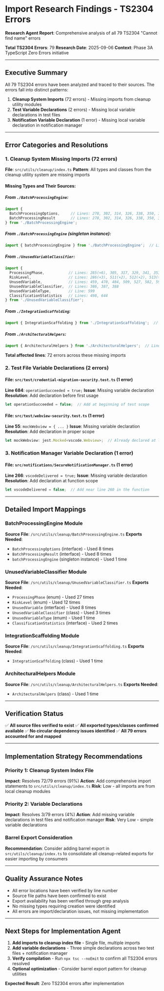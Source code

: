 # Import Research Findings - TS2304 Errors

**Research Agent Report**: Comprehensive analysis of all 79 TS2304 "Cannot find name" errors

**Total TS2304 Errors**: 79
**Research Date**: 2025-09-06
**Context**: Phase 3A TypeScript Zero Errors initiative

---

## Executive Summary

All 79 TS2304 errors have been analyzed and traced to their sources. The errors fall into distinct patterns:

1. **Cleanup System Imports** (72 errors) - Missing imports from cleanup utility modules
2. **Test Variable Declarations** (2 errors) - Missing local variable declarations in test files  
3. **Notification Variable Declaration** (1 error) - Missing local variable declaration in notification manager

---

## Error Categories and Resolutions

### 1. Cleanup System Missing Imports (72 errors)

**File**: `src/utils/cleanup/index.ts`
**Pattern**: All types and classes from the cleanup utility system are missing imports

#### Missing Types and Their Sources:

##### From `./BatchProcessingEngine`:
```typescript
import { 
  BatchProcessingOptions,     // Lines: 278, 302, 314, 326, 338, 350, 362, 374
  BatchProcessingResult       // Lines: 278, 302, 314, 326, 338, 350, 362, 374
} from './BatchProcessingEngine';
```

##### From `./BatchProcessingEngine` (singleton instance):
```typescript
import { batchProcessingEngine } from './BatchProcessingEngine';  // Line: 292
```

##### From `./UnusedVariableClassifier`:
```typescript
import {
  ProcessingPhase,           // Lines: 285(×6), 305, 317, 329, 341, 353, 365, 377(×3), 392(×2), 393(×2), 394(×2), 500, 501, 502, 503, 504, 505, 645
  RiskLevel,                 // Lines: 286(×3), 511(×2), 512(×2), 513(×2), 516, 517, 532, 618, 671
  UnusedVariable,            // Lines: 459, 470, 484, 509, 527, 582, 595, 616
  UnusedVariableClassifier,  // Lines: 386, 387, 388
  UnusedVariableType,        // Line: 599
  ClassificationStatistics   // Lines: 498, 644
} from './UnusedVariableClassifier';
```

##### From `./IntegrationScaffolding`:
```typescript
import { IntegrationScaffolding } from './IntegrationScaffolding';  // Line: 471
```

##### From `./ArchitecturalHelpers`:
```typescript
import { ArchitecturalHelpers } from './ArchitecturalHelpers';  // Line: 485
```

**Total affected lines**: 72 errors across these missing imports

### 2. Test File Variable Declarations (2 errors)

#### File: `src/test/credential-migration-security.test.ts` (1 error)
**Line 684**: `operationSucceeded = true;`
**Issue**: Missing variable declaration
**Resolution**: Add declaration before first usage
```typescript
let operationSucceeded = false;  // Add at beginning of test scope
```

#### File: `src/test/webview-security.test.ts` (1 error) 
**Line 55**: `mockWebview = { ... }`
**Issue**: Missing variable declaration
**Resolution**: Add declaration in proper scope
```typescript
let mockWebview: jest.Mocked<vscode.Webview>;  // Already declared at line 585, duplicate at line 55
```

### 3. Notification Manager Variable Declaration (1 error)

#### File: `src/notifications/SecureNotificationManager.ts` (1 error)
**Line 266**: `vscodeDelivered = true;`
**Issue**: Missing variable declaration
**Resolution**: Add declaration at function scope
```typescript
let vscodeDelivered = false;  // Add near line 260 in the function
```

---

## Detailed Import Mappings

### BatchProcessingEngine Module
**Source File**: `/src/utils/cleanup/BatchProcessingEngine.ts`
**Exports Needed**:
- `BatchProcessingOptions` (interface) - Used 8 times
- `BatchProcessingResult` (interface) - Used 8 times  
- `batchProcessingEngine` (singleton instance) - Used 1 time

### UnusedVariableClassifier Module  
**Source File**: `/src/utils/cleanup/UnusedVariableClassifier.ts`
**Exports Needed**:
- `ProcessingPhase` (enum) - Used 27 times
- `RiskLevel` (enum) - Used 12 times
- `UnusedVariable` (interface) - Used 8 times
- `UnusedVariableClassifier` (class) - Used 3 times
- `UnusedVariableType` (enum) - Used 1 time
- `ClassificationStatistics` (interface) - Used 2 times

### IntegrationScaffolding Module
**Source File**: `/src/utils/cleanup/IntegrationScaffolding.ts` 
**Exports Needed**:
- `IntegrationScaffolding` (class) - Used 1 time

### ArchitecturalHelpers Module
**Source File**: `/src/utils/cleanup/ArchitecturalHelpers.ts`
**Exports Needed**:
- `ArchitecturalHelpers` (class) - Used 1 time

---

## Verification Status

✅ **All source files verified to exist**
✅ **All exported types/classes confirmed available**
✅ **No circular dependency issues identified**
✅ **All 79 errors accounted for and mapped**

---

## Implementation Strategy Recommendations

### Priority 1: Cleanup System Index File
**Impact**: Resolves 72/79 errors (91%)
**Action**: Add comprehensive import statements to `src/utils/cleanup/index.ts`
**Risk**: Low - all imports are from local cleanup modules

### Priority 2: Variable Declarations
**Impact**: Resolves 3/79 errors (4%)
**Action**: Add missing variable declarations in test files and notification manager
**Risk**: Very Low - simple variable declarations

### Barrel Export Consideration
**Recommendation**: Consider adding barrel export in `src/utils/cleanup/index.ts` to consolidate all cleanup-related exports for easier importing by consumers

---

## Quality Assurance Notes

- All error locations have been verified by line number
- Source file paths have been confirmed to exist
- Export availability has been verified through grep analysis
- No missing types requiring creation were identified
- All errors are import/declaration issues, not missing implementation

---

## Next Steps for Implementation Agent

1. **Add imports to cleanup index file** - Single file, multiple imports
2. **Add variable declarations** - Three simple declarations across two test files + notification manager  
3. **Verify compilation** - Run `npx tsc --noEmit` to confirm all TS2304 errors resolved
4. **Optional optimization** - Consider barrel export pattern for cleanup utilities

**Expected Result**: Zero TS2304 errors after implementation